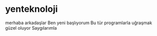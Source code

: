 # yenteknoloji
merhaba arkadaşlar
Ben yeni başlıyorum 
Bu tür programlarla uğraşmak güzel oluyor
Saygılarımla
